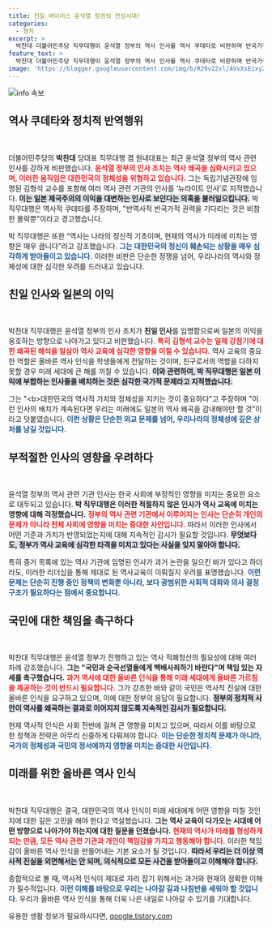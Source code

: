 ```yaml
---
title: 친일 바이러스 윤석열 정권의 전성시대!
categories:
  - 정치
excerpt: >
  박찬대 더불어민주당 직무대행이 윤석열 정부의 역사 인사를 역사 쿠데타로 비판하며 반국가적 권력을 경고했다. 일본의 이익을 대변하는 인사 배치에 대해 “대한민국 정체성을 뒤흔드는 거대한 작전”이라며 강한 의구심을 드러냈다.
feature_text: >
  박찬대 더불어민주당 직무대행이 윤석열 정부의 역사 인사를 역사 쿠데타로 비판하며 반국가적 권력을 경고했다. 일본의 이익을 대변하는 인사 배치에 대해 “대한민국 정체성을 뒤흔드는 거대한 작전”이라며 강한 의구심을 드러냈다.
image: 'https://blogger.googleusercontent.com/img/b/R29vZ2xl/AVvXsEixyZcFfHzMRdzZMjFBmAUKJYCLCGyLL1o632UiGVXcaFdKo_bkvkuCioo0uUKlGfBVcT3P84aROyZIXSBEx3Aw5nCQ3pTgDom1WDC4m8eifvWiAmWEEVb4x6G_l8C0QH225ldMjyaFvpxGEBGNO37VmDTDMHGhJPq73UglMfDca1-0aw/s1600/blogspot.png'
---
```


<p><img src="https://blogger.googleusercontent.com/img/b/R29vZ2xl/AVvXsEixyZcFfHzMRdzZMjFBmAUKJYCLCGyLL1o632UiGVXcaFdKo_bkvkuCioo0uUKlGfBVcT3P84aROyZIXSBEx3Aw5nCQ3pTgDom1WDC4m8eifvWiAmWEEVb4x6G_l8C0QH225ldMjyaFvpxGEBGNO37VmDTDMHGhJPq73UglMfDca1-0aw/s1600/blogspot.png" alt="info 속보" /></p>

<h2 data-ke-size="size26">역사 쿠데타와 정치적 반역행위</h2>

<p data-ke-size="size16">&nbsp;</p> 

<p>더불어민주당의 <b>박찬대</b> 당대표 직무대행 겸 원내대표는 최근 윤석열 정부의 역사 관련 인사를 강하게 비판했습니다. <b><span style="color: #ee2323;">윤석열 정부의 인사 조치는 역사 왜곡을 심화시키고 있으며, 이러한 움직임은 대한민국의 정체성을 위협하고 있습니다.</span></b> 그는 독립기념관장에 임명된 김형석 교수를 포함해 여러 역사 관련 기관의 인사를 ‘뉴라이트 인사’로 지적했습니다. <b><span style="background-color: #21538527;">이는 일본 제국주의의 이익을 대변하는 인사로 보인다는 의혹을 불러일으킵니다.</span></b> 박 직무대행은 역사적 쿠데타를 주장하며, "반역사적 반국가적 권력을 기다리는 것은 비참한 몰락뿐"이라고 경고했습니다.</p>

<p>박 직무대행은 또한 “역사는 나라의 정신적 기초이며, 현재의 역사가 미래에 미치는 영향은 매우 큽니다”라고 강조했습니다. <b><span style="color: #1a5490;">그는 대한민국의 정신이 훼손되는 상황을 매우 심각하게 받아들이고 있습니다.</span></b> 이러한 비판은 단순한 정쟁을 넘어, 우리나라의 역사와 정체성에 대한 심각한 우려를 드러내고 있습니다.</p>

<h2 data-ke-size="size26">친일 인사와 일본의 이익</h2>

<p data-ke-size="size16">&nbsp;</p> 

<p>박찬대 직무대행은 윤석열 정부의 인사 조치가 <b>친일 인사</b>를 임명함으로써 일본의 이익을 옹호하는 방향으로 나아가고 있다고 비판했습니다. <b><span style="color: #ee2323;">특히 김형석 교수는 일제 강점기에 대한 왜곡된 해석을 일삼아 역사 교육에 심각한 영향을 미칠 수 있습니다.</span></b> 역사 교육의 중요한 역할은 올바른 역사 인식을 학생들에게 전달하는 것이며, 친구로서의 역할을 다하지 못할 경우 미래 세대에 큰 해를 끼칠 수 있습니다. <b><span style="background-color: #21538527;">이와 관련하여, 박 직무대행은 일본 이익에 부합하는 인사들을 배치하는 것은 심각한 국가적 문제라고 지적했습니다.</span></b></p>

<p>그는 "&lt;b>대한민국의 역사적 가치와 정체성을 지키는 것이 중요하다</b>"고 주장하며 "이런 인사의 배치가 계속된다면 우리는 미래에도 일본의 역사 왜곡을 감내해야만 할 것"이라고 덧붙였습니다. <b><span style="color: #1a5490;">이런 상황은 단순한 외교 문제를 넘어, 우리나라의 정체성에 깊은 상처를 남길 것입니다.</span></b></p>

<h2 data-ke-size="size26">부적절한 인사의 영향을 우려하다</h2>

<p data-ke-size="size16">&nbsp;</p> 

<p>윤석열 정부의 역사 관련 기관 인사는 한국 사회에 부정적인 영향을 미치는 중요한 요소로 대두되고 있습니다. <b>박 직무대행은 이러한 적절하지 않은 인사가 역사 교육에 미치는 영향에 대해 걱정했습니다.</b> <b><span style="color: #ee2323;">정부의 역사 관련 기관에서 이루어지는 인사는 단순히 개인의 문제가 아니라 전체 사회에 영향을 미치는 중대한 사안입니다.</span></b> 따라서 이러한 인사에서 어떤 기준과 가치가 반영되었는지에 대해 지속적인 감시가 필요할 것입니다. <b><span style="background-color: #21538527;">무엇보다도, 정부가 역사 교육에 심각한 타격을 미치고 있다는 사실을 잊지 말아야 합니다.</span></b></p>

<p>특히 증거 목록에 있는 역사 기관에 임명된 인사가 과거 논란을 일으킨 바가 있다고 하더라도, 이러한 리더십을 통해 제대로 된 역사교육이 이뤄질지 우려를 표명했습니다. <b><span style="color: #1a5490;">이런 문제는 단순히 진행 중인 정책의 변화뿐 아니라, 보다 광범위한 사회적 대화와 의사 결정 구조가 필요하다는 점에서 중요합니다.</span></b></p>

<h2 data-ke-size="size26">국민에 대한 책임을 촉구하다</h2>

<p data-ke-size="size16">&nbsp;</p> 

<p>박찬대 직무대행은 윤석열 정부가 진행하고 있는 역사 적폐청산의 필요성에 대해 여러 차례 강조했습니다. <b>그는 "국민과 순국선열들에게 백배사죄하기 바란다"며 책임 있는 자세를 촉구했습니다.</b> <b><span style="color: #ee2323;">과거 역사에 대한 올바른 인식을 통해 미래 세대에게 올바른 가르침을 제공하는 것이 반드시 필요합니다.</span></b> 그가 강조한 바와 같이 국민은 역사적 진실에 대한 올바른 인식을 요구하고 있으며, 이에 대한 정부의 응답이 필요합니다. <b><span style="background-color: #21538527;">정부의 정치적 사안이 역사를 왜곡하는 결과로 이어지지 않도록 지속적인 감시가 필요합니다.</span></b></p>

<p>현재 역사적 인식은 사회 전반에 걸쳐 큰 영향을 미치고 있으며, 따라서 이를 바탕으로 한 정책과 전략은 아무리 신중하게 다뤄져야 합니다. <b><span style="color: #1a5490;">이는 단순한 정치적 문제가 아니라, 국가의 정체성과 국민의 정서에까지 영향을 미치는 중대한 사안입니다.</span></b></p>

<h2 data-ke-size="size26">미래를 위한 올바른 역사 인식</h2>

<p data-ke-size="size16">&nbsp;</p> 

<p>박찬대 직무대행은 결국, 대한민국의 역사 인식이 미래 세대에게 어떤 영향을 미칠 것인지에 대한 깊은 고민을 해야 한다고 역설했습니다. <b>그는 역사 교육이 다가오는 시대에 어떤 방향으로 나아가야 하는지에 대한 질문을 던졌습니다.</b> <b><span style="color: #ee2323;">현재의 역사가 미래를 형성하게 되는 만큼, 모든 역사 관련 기관과 개인이 책임감을 가지고 행동해야 합니다.</span></b> 이러한 책임감이 올바른 역사 인식을 만들어내는 기본 요소가 될 것입니다. <b><span style="background-color: #21538527;">따라서 우리는 더 이상 역사적 진실을 외면해서는 안 되며, 의식적으로 모든 사건을 받아들이고 이해해야 합니다.</span></b></p>

<p>종합적으로 볼 때, 역사적 인식이 제대로 자리 잡기 위해서는 과거와 현재의 정확한 이해가 필수적입니다. <b><span style="color: #1a5490;">이런 이해를 바탕으로 우리는 나아갈 길과 나침반을 세워야 할 것입니다.</span></b> 우리가 올바른 역사 인식을 통해 더욱 나은 내일로 나아갈 수 있기를 기대합니다.</p>
유용한 생활 정보가 필요하시다면, <a href="https://qoogle.tistory.com" rel="dofollow">qoogle.tistory.com</a>



